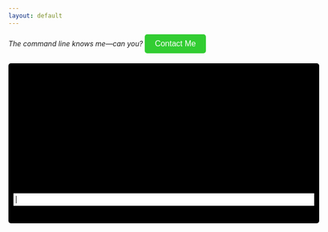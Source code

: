 ```yaml
---
layout: default
---
```


_The command line knows me—can you?_   <button id="contactBtn" class="contact-button">Contact Me</button>

<div id="contactPopup" class="popup">
  <div class="popup-content">
    <span class="close-btn">&times;</span>
    <p><span class="label">Email ID -</span> <span class="info">pagemarker.06@gmail.com</span></p>
    <p><span class="label">LinkedIn ID -</span> <span class="info">
      <a href="https://linkedin.com/in/raveena-s-4aa58528a" target="_blank">linkedin.com/in/raveena-s-4aa58528a</a>
    </span></p>
  </div>
</div>

<div id="terminal-container">
  <div id="terminal-output"></div>
  <input type="text" id="terminal-input" autofocus>
</div>

<style>
.contact-button {
  background-color: #32CD32;
  color: white;
  padding: 10px 20px;
  border: none;
  border-radius: 5px;
  cursor: pointer;
  font-size: 16px;
}
.contact-button:hover {
  background-color: #228B22;
}
.popup {
  display: none;
  position: fixed;
  top: 50%;
  left: 50%;
  transform: translate(-50%, -50%);
  background: white;
  padding: 20px;
  box-shadow: 0 0 10px rgba(0, 0, 0, 0.3);
  border-radius: 10px;
  z-index: 1000;
  width: 350px;
}
.popup-content {
  position: relative;
  padding-top: 10px;
}
.close-btn {
  position: absolute;
  top: 5px;
  right: 10px;
  cursor: pointer;
  font-size: 22px;
  font-weight: bold;
  color: green;
}
.close-btn:hover {
  color: darkgreen;
}
.label {
  color: green;
  font-weight: bold;
  display: block;
  margin-top: 15px;
}
.info {
  color: black;
  display: block;
}
#terminal-container {
  background-color: black;
  color: green;
  font-family: monospace;
  padding: 10px;
  border-radius: 5px;
  width: 600px;
  height: 300px;
  overflow-y: auto;
  margin-top: 20px;
}
#terminal-output {
  min-height: 250px;
  white-space: pre-wrap;
}
#terminal-input {
  width: 100%;
  background: white;
  color: black;
  border: none;
  padding: 5px;
  font-family: monospace;
  outline: none;
}
</style>

<script>
document.getElementById("contactBtn").addEventListener("click", function() {
  document.getElementById("contactPopup").style.display = "block";
});

document.querySelector(".close-btn").addEventListener("click", function() {
  document.getElementById("contactPopup").style.display = "none";
});

const terminalOutput = document.getElementById("terminal-output");
const terminalInput = document.getElementById("terminal-input");

let currentDirectory = "/home/raveena";
const directories = {
  "/home/raveena": ["about-me", "skills", "projects", "certificates", "write-ups"],
  "/home/raveena/about-me": [],
  "/home/raveena/skills": ["programming", "cybersecurity-tools", "other-skills"],
  "/home/raveena/projects": ["cybersecurity-homelab"],
  "/home/raveena/certificates": ["Google Professional Cybersecurity", "Computer Network and Security"],
  "/home/raveena/write-ups": ["creeper-virus", "reaper-virus", "wabbit-virus"]
};

const files = {
  "about-me": "I am a cybersecurity enthusiast and a second-year electrical engineering student...",
  "skills/programming": "C, C++, Python, HTML, CSS, SQL",
  "skills/cybersecurity-tools": "Kali Linux, Wireshark",
  "skills/other-skills": "Communication, Problem-Solving, Logical Thinking",
  "projects/cybersecurity-homelab": "Cybersecurity Homelab project details...",
  "certificates/Google Professional Cybersecurity": "Google Professional Cybersecurity Certificate - Coursera",
  "certificates/Computer Network and Security": "NPTEL Computer Network and Network Security",
  "write-ups/creeper-virus": "Understanding the Creeper Virus...",
  "write-ups/reaper-virus": "Reaper Virus: The First Good Guy Program...",
  "write-ups/wabbit-virus": "Code of Destruction: The Wabbit Virus..."
};

function executeCommand(command) {
  let output = "";
  const args = command.split(" ");
  const cmd = args[0];

  switch (cmd) {
    case "whoami":
      output = "raveena";
      break;
    case "pwd":
      output = currentDirectory;
      break;
    case "ls":
      output = directories[currentDirectory] ? directories[currentDirectory].join("  ") : "";
      break;
    case "cd":
      if (args.length > 1) {
        const newPath = args[1] === ".." 
          ? currentDirectory.substring(0, currentDirectory.lastIndexOf("/")) || "/home/raveena" 
          : currentDirectory + "/" + args[1];

        if (directories[newPath]) {
          currentDirectory = newPath;
        } else {
          output = `cd: no such file or directory: ${args[1]}`;
        }
      } else {
        output = "cd: missing argument";
      }
      break;
    case "cat":
      if (args.length > 1) {
        const filePath = args[1].includes("/") ? args[1] : currentDirectory.replace("/home/raveena/", "") + "/" + args[1];
        output = files[filePath] || `cat: ${args[1]}: No such file`;
      } else {
        output = "cat: missing argument";
      }
      break;
    case "echo":
      output = args.slice(1).join(" ");
      break;
    case "clear":
      terminalOutput.innerHTML = "";
      return;
    case "help":
      output = "Available commands: whoami, pwd, ls, cd, cat, echo, clear, help";
      break;
    default:
      output = "Command not found";
  }

  terminalOutput.innerHTML += `\n> ${command}\n${output}\n`;
  terminalInput.value = "";
  terminalOutput.scrollTop = terminalOutput.scrollHeight;
}

terminalInput.addEventListener("keypress", function(event) {
  if (event.key === "Enter") {
    event.preventDefault();
    executeCommand(terminalInput.value.trim());
  }
});
</script>
